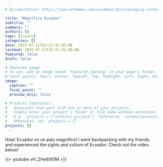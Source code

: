 ```yaml
---
# Documentation: https://sourcethemes.com/academic/docs/managing-content/

title: "Magnífico Ecuador"
subtitle: ""
summary: ""
authors: []
tags: [travel]
categories: []
date: 2015-07-11T22:21:31-05:00
lastmod: 2015-07-11T22:21:31-05:00
featured: false
draft: false

# Featured image
# To use, add an image named `featured.jpg/png` to your page's folder.
# Focal points: Smart, Center, TopLeft, Top, TopRight, Left, Right, BottomLeft, Bottom, BottomRight.
image:
  caption: ""
  focal_point: ""
  preview_only: false

# Projects (optional).
#   Associate this post with one or more of your projects.
#   Simply enter your project's folder or file name without extension.
#   E.g. `projects = ["internal-project"]` references `content/project/deep-learning/index.md`.
#   Otherwise, set `projects = []`.
projects: []
---
```


Hola! Ecuador es un pais magnifico! I went backpacking with my friends and experienced the sights and culture of Ecuador. Check out the video below!

{{< youtube vH_ZHe8lX0M >}}

